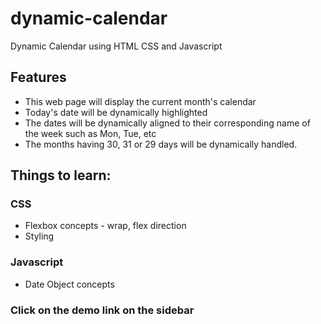 # dynamic-calendar
Dynamic Calendar using HTML CSS and Javascript

## Features
- This web page will display the current month's calendar
- Today's date will be dynamically highlighted
- The dates will be dynamically aligned to their corresponding name of the week such as Mon, Tue, etc
- The months having 30, 31 or 29 days will be dynamically handled.

## Things to learn:

### CSS
- Flexbox concepts - wrap, flex direction
- Styling

### Javascript
- Date Object concepts

### Click on the demo link on the sidebar